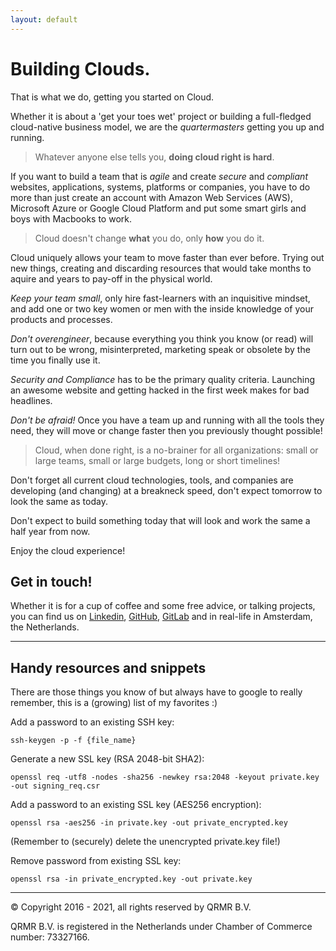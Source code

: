 ```yaml
---
layout: default
---
```


# Building Clouds.

That is what we do, getting you started on Cloud. 

Whether it is about a 'get your toes wet' project or building a full-fledged cloud-native business model, we are the _quartermasters_ getting you up and running.

> Whatever anyone else tells you, **doing cloud right is hard**. 

If you want to build a team that is _agile_ and create _secure_ and _compliant_ websites, applications, systems, platforms or companies, you have to do more than just create an account with Amazon Web Services (AWS), Microsoft Azure or Google Cloud Platform and put some smart girls and boys with Macbooks to work.

> Cloud doesn't change **what** you do, only **how** you do it.

Cloud uniquely allows your team to move faster than ever before. Trying out new things, creating and discarding resources that would take months to aquire and years to pay-off in the physical world.

_Keep your team small_, only hire fast-learners with an inquisitive mindset, and add one or two key women or men with the inside knowledge of your products and processes.

_Don't overengineer_, because everything you think you know (or read) will turn out to be wrong, misinterpreted, marketing speak or obsolete by the time you finally use it.

_Security and Compliance_ has to be the primary quality criteria. Launching an awesome website and getting hacked in the first week makes for bad headlines.

_Don't be afraid!_ Once you have a team up and running with all the tools they need, they will move or change faster then you previously thought possible!

> Cloud, when done right, is a no-brainer for all organizations: small or large teams, small or large budgets, long or short timelines!

Don't forget all current cloud technologies, tools, and companies are developing (and changing) at a breakneck speed, don't expect tomorrow to look the same as today. 

Don't expect to build something today that will look and work the same a half year from now.

Enjoy the cloud experience!


## Get in touch!

Whether it is for a cup of coffee and some free advice, or talking projects, you can find us on [Linkedin](https://linkedin.com/company/qrmr), [GitHub](https://github.com/qrmr), [GitLab](https://gitlab.com/qrmr) and in real-life in Amsterdam, the Netherlands.


***

## Handy resources and snippets

There are those things you know of but always have to google to really remember, this is a (growing) list of my favorites :)

Add a password to an existing SSH key:

```
ssh-keygen -p -f {file_name}
```

Generate a new SSL key (RSA 2048-bit SHA2):

```
openssl req -utf8 -nodes -sha256 -newkey rsa:2048 -keyout private.key -out signing_req.csr
```

Add a password to an existing SSL key (AES256 encryption):

```
openssl rsa -aes256 -in private.key -out private_encrypted.key
```

(Remember to (securely) delete the unencrypted private.key file!)

Remove password from existing SSL key:

```
openssl rsa -in private_encrypted.key -out private.key
```


***

&copy; Copyright 2016 - 2021, all rights reserved by QRMR B.V.

QRMR B.V. is registered in the Netherlands under Chamber of Commerce number: 73327166.
